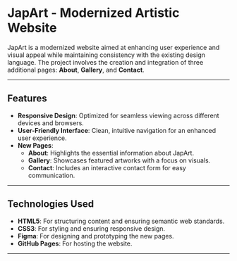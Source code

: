 # JapArt - Modernized Artistic Website

JapArt is a modernized website aimed at enhancing user experience and visual appeal while maintaining consistency with the existing design language. The project involves the creation and integration of three additional pages: **About**, **Gallery**, and **Contact**.

---

## Features

- **Responsive Design**: Optimized for seamless viewing across different devices and browsers.
- **User-Friendly Interface**: Clean, intuitive navigation for an enhanced user experience.
- **New Pages**:
  - **About**: Highlights the essential information about JapArt.
  - **Gallery**: Showcases featured artworks with a focus on visuals.
  - **Contact**: Includes an interactive contact form for easy communication.

---

## Technologies Used

- **HTML5**: For structuring content and ensuring semantic web standards.
- **CSS3**: For styling and ensuring responsive design.
- **Figma**: For designing and prototyping the new pages.
- **GitHub Pages**: For hosting the website.

---
